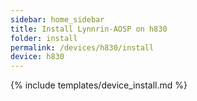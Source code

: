 ```yaml
---
sidebar: home_sidebar
title: Install Lynnrin-AOSP on h830
folder: install
permalink: /devices/h830/install
device: h830
---
```

{% include templates/device_install.md %}
